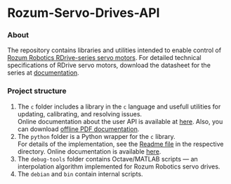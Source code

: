 # Rozum-Servo-Drives-API

### About
The repository contains libraries and utilities intended to enable control of [Rozum Robotics RDrive-series servo motors]((https://rozum.com/servomotors/)).
For detailed technical specifications of RDrive servo motors, download the datasheet for the series at [documentation](https://rozum.com/assets/files/rdrive/servomotors_rozum_robotics.pdf).

### Project structure
1. The `c` folder includes a library in the `c` language and usefull utilities for updating, calibrating, and resolving issues.  
Online documentation about the user API is available at [here](https://rozum.com/support/servo-api/c/docs).
Also, you can download [offline PDF documentation](https://rozum.com/support/servo-api/c/docs/C-Servo-API.pdf).
2. The `python` folder is a Python wrapper for the `c` library.  
For details of the implementation, see the [Readme file](https://github.com/rozum-robotics/Rozum-Servo-Drives-API/tree/master/python) in the respective directory. 
Online documentation is available [here](https://rozum.com/support/servo-api/python/docs).
3. The `debug-tools` folder contains Octave/MATLAB scripts — an interpolation algorithm implemented for Rozum Robotics servo drives.
4. The `debian` and `bin` contain internal scripts.
